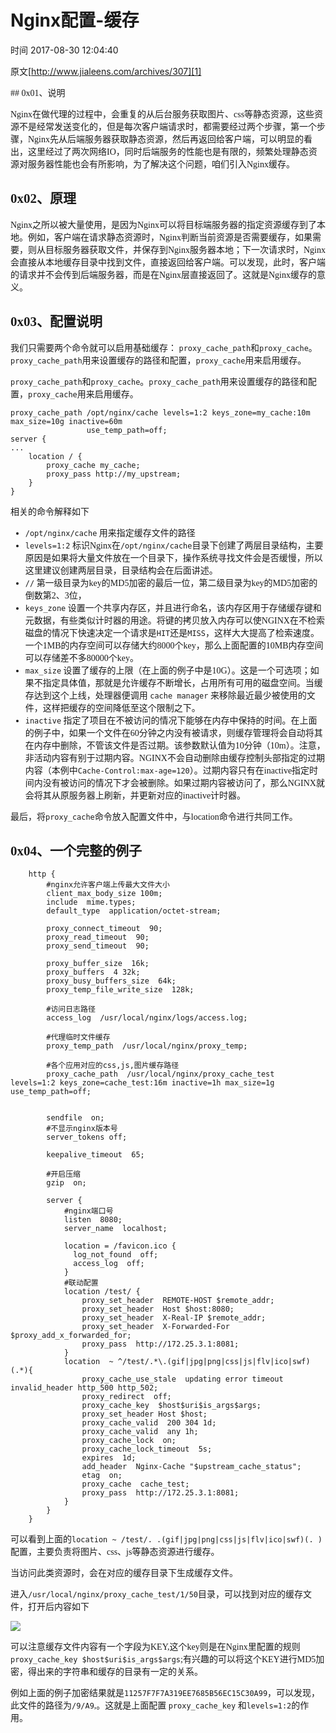 # Nginx配置-缓存

 时间 2017-08-30 12:04:40  

原文[http://www.jialeens.com/archives/307][1]

<font face=微软雅黑>
##  0x01、说明 

Nginx在做代理的过程中，会重复的从后台服务获取图片、css等静态资源，这些资源不是经常发送变化的，但是每次客户端请求时，都需要经过两个步骤，第一个步骤，Nginx先从后端服务器获取静态资源，然后再返回给客户端，可以明显的看出，这里经过了两次网络IO，同时后端服务的性能也是有限的，频繁处理静态资源对服务器性能也会有所影响，为了解决这个问题，咱们引入Nginx缓存。

##  0x02、原理 

Nginx之所以被大量使用，是因为Nginx可以将目标端服务器的指定资源缓存到了本地。例如，客户端在请求静态资源时，Nginx判断当前资源是否需要缓存，如果需要，则从目标服务器获取文件，并保存到Nginx服务器本地；下一次请求时，Nginx会直接从本地缓存目录中找到文件，直接返回给客户端。可以发现，此时，客户端的请求并不会传到后端服务器，而是在Nginx层直接返回了。这就是Nginx缓存的意义。

##  0x03、配置说明 

我们只需要两个命令就可以启用基础缓存： `proxy_cache_path`和`proxy_cache`。`proxy_cache_path`用来设置缓存的路径和配置，`proxy_cache`用来启用缓存。

`proxy_cache_path`和`proxy_cache`。`proxy_cache_path`用来设置缓存的路径和配置，`proxy_cache`用来启用缓存。

    proxy_cache_path /opt/nginx/cache levels=1:2 keys_zone=my_cache:10m max_size=10g inactive=60m 
                     use_temp_path=off;
    server {
    ...
        location / {
            proxy_cache my_cache;
            proxy_pass http://my_upstream;
        }
    }

相关的命令解释如下

* `/opt/nginx/cache` 用来指定缓存文件的路径
* `levels=1:2` 标识Nginx在`/opt/nginx/cache`目录下创建了两层目录结构，主要原因是如果将大量文件放在一个目录下，操作系统寻找文件会是否缓慢，所以这里建议创建两层目录，目录结构会在后面讲述。
* `//`  第一级目录为key的MD5加密的最后一位，第二级目录为key的MD5加密的倒数第2、3位，
* `keys_zone` 设置一个共享内存区，并且进行命名，该内存区用于存储缓存键和元数据，有些类似计时器的用途。将键的拷贝放入内存可以使NGINX在不检索磁盘的情况下快速决定一个请求是`HIT`还是`MISS`，这样大大提高了检索速度。一个1MB的内存空间可以存储大约8000个key，那么上面配置的10MB内存空间可以存储差不多80000个key。
* `max_size` 设置了缓存的上限（在上面的例子中是10G）。这是一个可选项；如果不指定具体值，那就是允许缓存不断增长，占用所有可用的磁盘空间。当缓存达到这个上线，处理器便调用 `cache manager` 来移除最近最少被使用的文件，这样把缓存的空间降低至这个限制之下。
* `inactive` 指定了项目在不被访问的情况下能够在内存中保持的时间。在上面的例子中，如果一个文件在60分钟之内没有被请求，则缓存管理将会自动将其在内存中删除，不管该文件是否过期。该参数默认值为10分钟（10m）。注意，非活动内容有别于过期内容。NGINX不会自动删除由缓存控制头部指定的过期内容（本例中`Cache-Control:max-age=120`）。过期内容只有在inactive指定时间内没有被访问的情况下才会被删除。如果过期内容被访问了，那么NGINX就会将其从原服务器上刷新，并更新对应的inactive计时器。

最后，将`proxy_cache`命令放入配置文件中，与location命令进行共同工作。

##  0x04、一个完整的例子 

```nginx
    http {
        #nginx允许客户端上传最大文件大小
        client_max_body_size 100m;
        include  mime.types;
        default_type  application/octet-stream;
    
        proxy_connect_timeout  90;
        proxy_read_timeout  90;
        proxy_send_timeout  90;
    
        proxy_buffer_size  16k;
        proxy_buffers  4 32k;
        proxy_busy_buffers_size  64k;
        proxy_temp_file_write_size  128k;
    
        #访问日志路径
        access_log  /usr/local/nginx/logs/access.log;
    
        #代理临时文件缓存
        proxy_temp_path  /usr/local/nginx/proxy_temp;
    
        #各个应用对应的css,js,图片缓存路径
        proxy_cache_path  /usr/local/nginx/proxy_cache_test  levels=1:2 keys_zone=cache_test:16m inactive=1h max_size=1g use_temp_path=off;
        
    
        sendfile  on;
        #不显示nginx版本号
        server_tokens off;
    
        keepalive_timeout  65;
    
        #开启压缩
        gzip  on;
    
        server {
            #nginx端口号
            listen  8080;
            server_name  localhost;
    
            location = /favicon.ico {
              log_not_found  off;
              access_log  off;
            }
            #联动配置
            location /test/ {
                proxy_set_header  REMOTE-HOST $remote_addr;
                proxy_set_header  Host $host:8080;
                proxy_set_header  X-Real-IP $remote_addr;
                proxy_set_header  X-Forwarded-For $proxy_add_x_forwarded_for;
                proxy_pass  http://172.25.3.1:8081; 
            }
            location  ~ ^/test/.*\.(gif|jpg|png|css|js|flv|ico|swf)(.*){
                proxy_cache_use_stale  updating error timeout invalid_header http_500 http_502;
                proxy_redirect  off;
                proxy_cache_key  $host$uri$is_args$args;
                proxy_set_header Host $host;
                proxy_cache_valid  200 304 1d;
                proxy_cache_valid  any 1h;
                proxy_cache_lock  on;
                proxy_cache_lock_timeout  5s;
                expires  1d;
                add_header  Nginx-Cache "$upstream_cache_status";
                etag  on;
                proxy_cache  cache_test;
                proxy_pass  http://172.25.3.1:8081; 
            }
        }
    }
```

可以看到上面的`location ~ /test/. .(gif|jpg|png|css|js|flv|ico|swf)(. )`配置，主要负责将图片、css、js等静态资源进行缓存。 

当访问此类资源时，会在对应的缓存目录下生成缓存文件。

进入`/usr/local/nginx/proxy_cache_test/1/50`目录，可以找到对应的缓存文件，打开后内容如下

![][3]

可以注意缓存文件内容有一个字段为KEY,这个key则是在Nginx里配置的规则 `proxy_cache_key $host$uri$is_args$args`;有兴趣的可以将这个KEY进行MD5加密，得出来的字符串和缓存的目录有一定的关系。

例如上面的例子加密结果就是`11257F7F7A319EE7685B56EC15C30A99`，可以发现，此文件的路径为`/9/A9`,。这就是上面配置 `proxy_cache_key` 和`levels=1:2`的作用。

</font>

[1]: http://www.jialeens.com/archives/307

[3]: ../img/7JB7faq.jpg